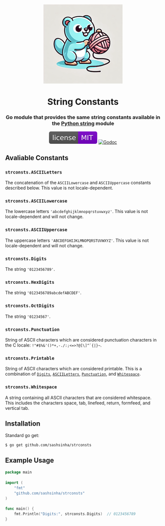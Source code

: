 <p align="center">
  <a href="https://github.com/sashsinha/strconsts"><img alt="strconsts logo" src="https://raw.githubusercontent.com/sashsinha/strconsts/main/logo.png"></a>
</p>

<h1 align="center">String Constants</h1>

<h3 align="center">Go module that provides the same string constants available in the <a href="https://docs.python.org/3/library/string.html#string-constants">Python string</a> module</h3>

<p align="center">
  <a href="https://raw.githubusercontent.com/sashsinha/strconsts/main/LICENCE"><img alt="License: MIT" src="https://raw.githubusercontent.com/sashsinha/strconsts/main/licence.svg"></a>
  <a href="https://godoc.org/github.com/sashsinha/strconsts"><img alt="Godoc" src="https://godoc.org/github.com/sashsinha/strconsts?status.svg"></a>
</p>

## Avaliable Constants

### `strconsts.ASCIILetters`
The concatenation of the `ASCIILowercase` and `ASCIIUppercase` constants described below. This value is not locale-dependent.

### `strconsts.ASCIILowercase`
The lowercase letters `'abcdefghijklmnopqrstuvwxyz'`. This value is not locale-dependent and will not change.

### `strconsts.ASCIIUppercase`
The uppercase letters `'ABCDEFGHIJKLMNOPQRSTUVWXYZ'`. This value is not locale-dependent and will not change.

### `strconsts.Digits`
The string `'0123456789'`.

### `strconsts.HexDigits`
The string `'0123456789abcdefABCDEF'`.

### `strconsts.OctDigits`
The string `'01234567'`.

### `strconsts.Punctuation`
String of ASCII characters which are considered punctuation characters in the C locale: 
``!"#$%&'()*+,-./:;<=>?@[\]^`{|}~``.

### `strconsts.Printable`
String of ASCII characters which are considered printable. This is a combination of [`Digits`](#strconstsdigits), [`ASCIILetters`](#strconstsasciiletters), [`Punctuation`](#strconstspunctuation), and [`Whitespace`](#strconstswhitespace).

### `strconsts.Whitespace`
A string containing all ASCII characters that are considered whitespace. This includes the characters space, tab, linefeed, return, formfeed, and vertical tab.

## Installation

Standard go get:

```shell
$ go get github.com/sashsinha/strconsts
```

## Example Usage

```go
package main

import (
    "fmt"
    "github.com/sashsinha/strconsts"
)

func main() {
    fmt.Println("Digits:", strconsts.Digits)  // 0123456789
}
```
